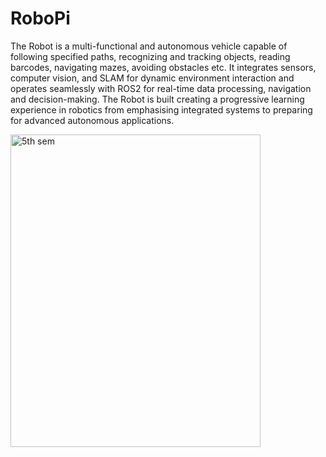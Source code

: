 # RoboPi
The Robot is a multi-functional and autonomous vehicle capable of following specified paths, recognizing and tracking objects, reading barcodes, navigating mazes, avoiding obstacles etc. It integrates sensors, computer vision, and SLAM for dynamic environment interaction and operates seamlessly with ROS2 for real-time data processing, navigation and decision-making. The Robot is built creating a progressive learning experience in robotics from emphasising integrated systems to preparing for advanced autonomous applications.


<img src="https://github.com/user-attachments/assets/c57ced7c-641f-4777-a9d7-3a5ae3f1f72a" alt="5th sem" width="400" height="500">
